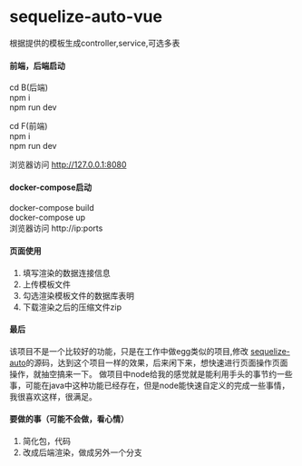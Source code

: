 # sequelize-auto-vue
根据提供的模板生成controller,service,可选多表



#### 前端，后端启动
cd  B(后端)   
npm i   
npm run dev  


cd F(前端)  
npm i  
npm run dev 


浏览器访问 http://127.0.0.1:8080


#### docker-compose启动

docker-compose build  
docker-compose up   
浏览器访问 http://ip:ports


#### 页面使用
1. 填写渲染的数据连接信息
2. 上传模板文件
3. 勾选渲染模板文件的数据库表明
4. 下载渲染之后的压缩文件zip


#### 最后
该项目不是一个比较好的功能，只是在工作中做egg类似的项目,修改 [sequelize-auto](https://github.com/sequelize/sequelize-auto)的源码，达到这个项目一样的效果，后来闲下来，想快速进行页面操作页面操作，就抽空搞来一下。
做项目中node给我的感觉就是能利用手头的事节约一些事，可能在java中这种功能已经存在，但是node能快速自定义的完成一些事情，我很喜欢这样，很满足。

#### 要做的事（可能不会做，看心情）
1. 简化包，代码
2. 改成后端渲染，做成另外一个分支

